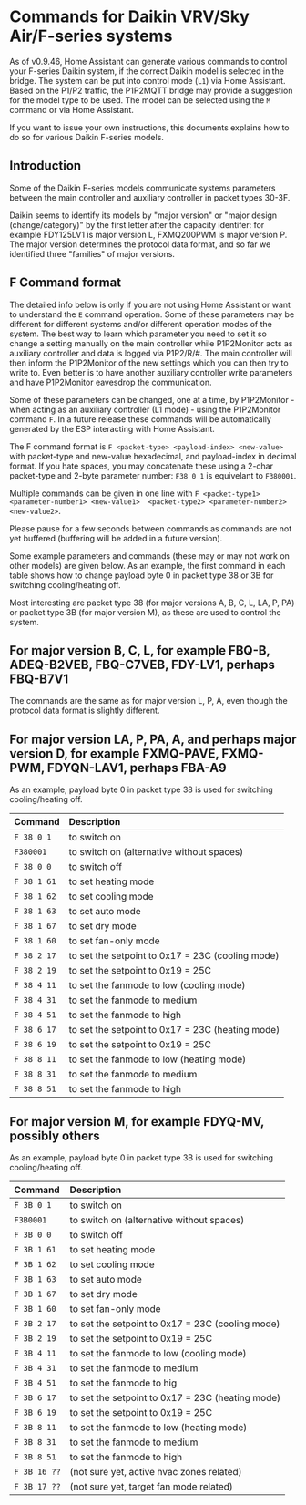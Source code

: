 # Commands for Daikin VRV/Sky Air/F-series systems

As of v0.9.46, Home Assistant can generate various commands to control your F-series Daikin system, if the correct Daikin model is selected in the bridge. The system can be put into control mode (`L1`) via Home Assistant. Based on the P1/P2 traffic, the P1P2MQTT bridge may provide a suggestion for the model type to be used. The model can be selected using the `M` command or via Home Assistant.

If you want to issue your own instructions, this documents explains how to do so for various Daikin F-series models.

## Introduction

Some of the Daikin F-series models communicate systems parameters between the main controller and auxiliary controller in packet types 30-3F.

Daikin seems to identify its models by "major version" or "major design (change/category)" by the first letter after the capacity identifer: for example FDY125LV1 is major version L, FXMQ200PWM is major version P. The major version determines the protocol data format, and so far we identified three "families" of major versions.

## F Command format

The detailed info below is only if you are not using Home Assistant or want to understand the `E` command operation. Some of these parameters may be different for different systems and/or different operation modes of the system. The best way to learn which parameter you need to set it so change a setting manually on the main controller while P1P2Monitor acts as auxiliary controller and data is logged via P1P2/R/#.  The main controller will then inform the P1P2Monitor of the new settings which you can then try to write to. Even better is to have another auxiliary controller write parameters and have P1P2Monitor eavesdrop the communication.

Some of these parameters can be changed, one at a time, by P1P2Monitor - when acting as an auxiliary controller (L1 mode) - using the P1P2Monitor command `F`. In a future release these commands will be automatically generated by the ESP interacting with Home Assistant.

The F command format is
`F <packet-type> <payload-index> <new-value>`
with packet-type and new-value hexadecimal, and payload-index in decimal format. If you hate spaces, you may concatenate these using a 2-char packet-type and 2-byte parameter number: `F38 0 1` is equivelant to `F380001`.

Multiple commands can be given in one line with `F <packet-type1> <parameter-number1> <new-value1>  <packet-type2> <parameter-number2> <new-value2>`.

Please pause for a few seconds between commands as commands are not yet buffered (buffering will be added in a future version).

Some example parameters and commands (these may or may not work on other models) are given below. As an example, the first command in each table shows how to change payload byte 0 in packet type 38 or 3B for switching cooling/heating off.

Most interesting are packet type 38 (for major versions A, B, C, L, LA, P, PA) or packet type 3B (for major version M), as these are used to control the system.

## For major version B, C, L, for example FBQ-B, ADEQ-B2VEB, FBQ-C7VEB, FDY-LV1, perhaps FBQ-B7V1

The commands are the same as for major version L, P, A, even though the protocol data format is slightly different.

## For major version LA, P, PA, A, and perhaps major version D, for example FXMQ-PAVE, FXMQ-PWM, FDYQN-LAV1, perhaps FBA-A9

As an example, payload byte 0 in packet type 38 is used for switching cooling/heating off.

| Command  | Description                                        |
|:---------|:-----------------------------------------------
| `F 38 0 1`   | to switch on
| `F380001`    | to switch on (alternative without spaces)
| `F 38 0 0`   | to switch off
| `F 38 1 61`  | to set heating mode
| `F 38 1 62`  | to set cooling mode
| `F 38 1 63`  | to set auto mode
| `F 38 1 67`  | to set dry mode
| `F 38 1 60`  | to set fan-only mode
| `F 38 2 17`  | to set the setpoint to 0x17 = 23C (cooling mode)
| `F 38 2 19`  | to set the setpoint to 0x19 = 25C
| `F 38 4 11`  | to set the fanmode to low         (cooling mode)
| `F 38 4 31`  | to set the fanmode to medium
| `F 38 4 51`  | to set the fanmode to high
| `F 38 6 17`  | to set the setpoint to 0x17 = 23C (heating mode)
| `F 38 6 19`  | to set the setpoint to 0x19 = 25C
| `F 38 8 11`  | to set the fanmode to low         (heating mode)
| `F 38 8 31`  | to set the fanmode to medium
| `F 38 8 51`  | to set the fanmode to high

## For major version M, for example FDYQ-MV, possibly others

As an example, payload byte 0 in packet type 3B is used for switching cooling/heating off.

| Command  | Description                                        |
|:---------|:-----------------------------------------------
| `F 3B 0 1`   | to switch on
| `F3B0001`    | to switch on (alternative without spaces)
| `F 3B 0 0`   | to switch off
| `F 3B 1 61`  | to set heating mode
| `F 3B 1 62`  | to set cooling mode
| `F 3B 1 63`  | to set auto mode
| `F 3B 1 67`  | to set dry mode
| `F 3B 1 60`  | to set fan-only mode
| `F 3B 2 17`  | to set the setpoint to 0x17 = 23C (cooling mode)
| `F 3B 2 19`  | to set the setpoint to 0x19 = 25C
| `F 3B 4 11`  | to set the fanmode to low         (cooling mode)
| `F 3B 4 31`  | to set the fanmode to medium
| `F 3B 4 51`  | to set the fanmode to hig
| `F 3B 6 17`  | to set the setpoint to 0x17 = 23C (heating mode)
| `F 3B 6 19`  | to set the setpoint to 0x19 = 25C
| `F 3B 8 11`  | to set the fanmode to low         (heating mode)
| `F 3B 8 31`  | to set the fanmode to medium
| `F 3B 8 51`  | to set the fanmode to high
| `F 3B 16 ??` | (not sure yet, active hvac zones related)
| `F 3B 17 ??` | (not sure yet, target fan mode related)
